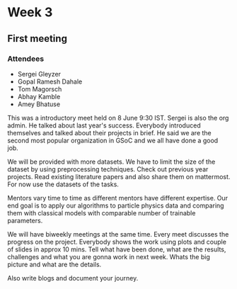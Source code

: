 # Week 3

## First meeting

### Attendees
- Sergei Gleyzer
- Gopal Ramesh Dahale
- Tom Magorsch
- Abhay Kamble
- Amey Bhatuse

This was a introductory meet held on 8 June 9:30 IST. Sergei is also the org admin. He talked about last year's success. Everybody introduced themselves and talked about their projects in brief. He said we are the second most popular organization in GSoC and we all have done a good job.

We will be provided with more datasets. We have to limit the size of the dataset by using preprocessing techniques. Check out previous year projects. Read existing literature papers and also share them on mattermost. For now use the datasets of the tasks.

Mentors vary time to time as different mentors have different expertise. Our end goal is to apply our algorithms to particle physics data and comparing them with classical models with comparable number of trainable parameters. 

We will have biweekly meetings at the same time. Every meet discusses the progress on the project. Everybody shows the work using plots and couple of slides in approx 10 mins. Tell what have been done, what are the results, challenges and what you are gonna work in next week. Whats the big picture and what are the details. 

Also write blogs and document your journey.